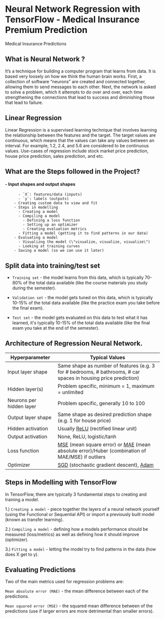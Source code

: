# Neural Network Regression with TensorFlow - Medical Insurance Premium Prediction
Medical Insurance Predictions
 
 ## What is Neural Network ?
 It’s a technique for building a computer program that learns from data. It is based very loosely on how we think the human brain works. First, a collection of software “neurons” are created and connected together, allowing them to send messages to each other. Next, the network is asked to solve a problem, which it attempts to do over and over, each time strengthening the connections that lead to success and diminishing those that lead to failure.
 ## Linear Regression
Linear Regression is a supervised learning technique that involves learning the relationship between the features and the target. The target values are continuous, which means that the values can take any values between an interval. For example, 1.2, 2.4, and 5.6 are considered to be continuous values. Use-cases of regression include stock market price prediction, house price prediction, sales prediction, and etc.
 
 ## What are the Steps followed in the Project?
 #### - Input shapes and output shapes
          - `X`: features/data (inputs)
          - `y`: labels (outputs)
        - Creating custom data to view and fit
        - Steps in modelling
          - Creating a model
          - Compiling a model
            - Defining a loss function
            - Setting up an optimizer
            - Creating evaluation metrics
          - Fitting a model (getting it to find patterns in our data)
        - Evaluating a model
          - Visualizng the model (\"visualize, visualize, visualize\")
          - Looking at training curves
        - Saving a model (so we can use it later)
        
        
## Split data into training/test set
* `Training set` - the model learns from this data, which is typically 70-80% of the total data available (like the course materials you study during the semester).

* `Validation set` - the model gets tuned on this data, which is typically 10-15% of the total data available (like the practice exam you take before the final exam).

* `Test set` - the model gets evaluated on this data to test what it has learned, it's typically 10-15% of the total data available (like the final exam you take at the end of the semester).
        
## Architecture of Regression Neural Network.

| **Hyperparameter**  | **Typical Values** |
| ------------- | ------------- |
| Input layer shape  | Same shape as number of features (e.g. 3 for # bedrooms, # bathrooms, # car spaces in housing price prediction)  |
| Hidden layer(s)  | Problem specific, minimum = 1, maximum = unlimited  |
| Neurons per hidden layer  | Problem specific, generally 10 to 100  |
| Output layer shape  | Same shape as desired prediction shape (e.g. 1 for house price)  |
| Hidden activation  | Usually [ReLU](https://www.kaggle.com/dansbecker/rectified-linear-units-relu-in-deep-learning) (rectified linear unit)  |
| Output activation  | None, ReLU, logistic/tanh  |
| Loss function  | [MSE](https://en.wikipedia.org/wiki/Mean_squared_error) (mean square error) or [MAE](https://en.wikipedia.org/wiki/Mean_absolute_error) (mean absolute error)/Huber (combination of MAE/MSE) if outliers  |
| Optimizer  | [SGD](https://www.tensorflow.org/api_docs/python/tf/keras/optimizers/SGD) (stochastic gradient descent), [Adam](https://www.tensorflow.org/api_docs/python/tf/keras/optimizers/Adam)  |


## Steps in Modelling with TensorFlow
In TensorFlow, there are typically 3 fundamental steps to creating and training a model.

1.) `Creating a model` - piece together the layers of a neural network yourself (using the Functional or Sequential API) or import a previously built model (known as transfer learning).

2.) `Compiling a model` - defining how a models performance should be measured (loss/metrics) as well as defining how it should improve (optimizer).

3.) `Fitting a model` - letting the model try to find patterns in the data (how does X get to y).

## Evaluating Predictions
Two of the main metrics used for regression problems are:

`Mean absolute error (MAE)` - the mean difference between each of the predictions.

`Mean squared error (MSE)` - the squared mean difference between of the predictions (use if larger errors are more detrimental than smaller errors).

